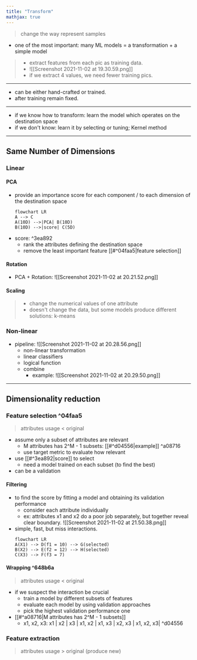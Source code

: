 ```yaml
---
title: "Transform"
mathjax: true
---
```


> change the way represent samples
- one of the most important: 
many ML models = a transformation + a simple model
> - extract features from each pic as training data. 
> - ![[Screenshot 2021-11-02 at 19.30.59.png]]
> -  if we extract 4 values, we need fewer training pics.
---

- can be either hand-crafted or trained.
- after training remain fixed.
---
- if we know how to transform: learn the model which operates on the destination space
- if we don't know: learn it by selecting or tuning; Kernel method
---
## Same Number of Dimensions
### Linear
#### PCA
- provide an importance score for each component / to each dimension of the destination space
	```mermaid
	flowchart LR
	A --> C
	A(10D) -->|PCA| B(10D)
	B(10D) -->|score| C(5D)
	```
- score:  ^3ea892
	- rank the attributes defining the destination space
	- remove the least important feature [[#^04faa5|feature selection]]
#### Rotation
- PCA + Rotation: ![[Screenshot 2021-11-02 at 20.21.52.png]]
#### Scaling
> - change the numerical values of one attribute
> - doesn't change the data, but some models produce different solutions: k-means

### Non-linear
- pipeline: ![[Screenshot 2021-11-02 at 20.28.56.png]]
	- non-linear transformation
	- linear classifiers
	- logical function
	- combine
		- example: ![[Screenshot 2021-11-02 at 20.29.50.png]]

---
## Dimensionality reduction
### Feature selection ^04faa5
> attributes usage < original
- assume only a subset of attributes are relevant
	- M attributes has 2^M - 1 subsets: [[#^d04556|example]] ^a08716
	- use target metric to evaluate how relevant
- use [[#^3ea892|score]] to select
	- need a model trained on each subset (to find the best)
- can be a validation
#### Filtering
- to find the score by fitting a model and obtaining its validation performance
	- consider each attribute individually
	- ex: attributes x1 and x2 do a poor job separately, but together reveal clear boundary. ![[Screenshot 2021-11-02 at 21.50.38.png]]
- simple, fast, but miss interactions.
	```mermaid
	flowchart LR
	A(X1) --> D(f1 = 10) --> G(selected)
	B(X2) --> E(f2 = 12) --> H(selected)
	C(X3) --> F(f3 = 7)
	```
#### Wrapping ^648b6a
> attributes usage < original
- if we suspect the interaction be crucial
	- train a model by different subsets of features
	- evaluate each model by using validation approaches
	- pick the highest validation performance one
- [[#^a08716|M attributes has 2^M - 1 subsets]]
	- x1, x2, x3: x1 | x2 | x3 | x1, x2 | x1, x3 | x2, x3 | x1, x2, x3| ^d04556
### Feature extraction
> attributes usage > original (produce new)